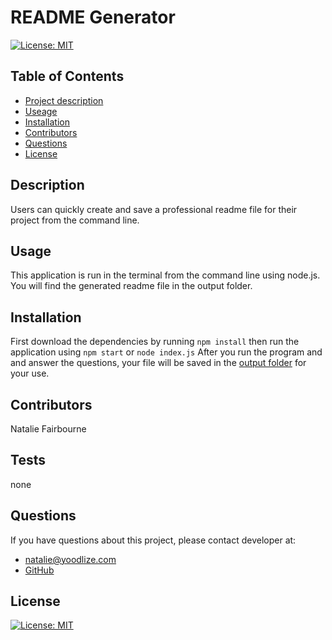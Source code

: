 

  # README Generator
  
   [![License: MIT](https://img.shields.io/badge/License-MIT-yellow.svg)](https://opensource.org/licenses/MIT) 

  ## Table of Contents
  - [Project description](#Description)
  - [Useage](#Usage)
  - [Installation](#Installation)
  - [Contributors](#Contributors)
  - [Questions](#Questions)
  - [License](#License)

  ## Description
  Users can quickly create and save a professional readme file for their project from the command line.

  ## Usage
  This application is run in the terminal from the command line using node.js. You will find the generated readme file in the output folder.

  ## Installation
  First download the dependencies by running `npm install` then run the application using `npm start` or `node index.js` After you run the program and and answer the questions, your file will be saved in the [output folder](./output/) for your use.

  ## Contributors
  Natalie Fairbourne

  ## Tests
  none

  ## Questions
  If you have questions about this project, please contact developer at:
  - natalie@yoodlize.com 
  - [GitHub](https://github.com/nadybee)

  ## License
   [![License: MIT](https://img.shields.io/badge/License-MIT-yellow.svg)](https://opensource.org/licenses/MIT) 


